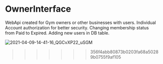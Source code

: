 # OwnerInterface


WebApi created for Gym owners or other businesses with users. 
Individual Account authorization for better security.
Changing membership status from Paid to Expired.
Adding new users in DB table.

![2021-04-09-14-41-16_QGCvXP22_uSGM](https://user-images.githubusercontent.com/71831119/114182849-6ddd2480-9943-11eb-847a-123a7fdcd553.gif)
>>>>>>> 356f4abb80873b0203fa68a50289b0755f9af105

